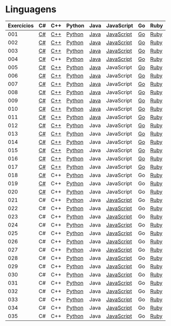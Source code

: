 # Linguagens

| Exercícios | C#                  | C++                  | Python                    | Java                    | JavaScript                          | Go                    | Ruby                  |
| ---------- | ------------------- | -------------------- | ------------------------- | ----------------------- | ----------------------------------- | --------------------- | --------------------- |
| 001        | [C#](./c%23/001.cs) | [C++](./c++/001.cpp) | [Python](./python/001.py) | [Java](./java/001.java) | [JavaScript](./javascript/001.js)   | [Go](./golang/001.go) | [Ruby](./ruby/001.rb) |
| 002        | [C#](./c%23/002.cs) | [C++](./c++/002.cpp) | [Python](./python/002.py) | [Java](./java/002.java) | [JavaScript](./javascript/002.js)   | [Go](./golang/002.go) | [Ruby](./ruby/002.rb) |
| 003        | [C#](./c%23/003.cs) | [C++](./c++/003.cpp) | [Python](./python/003.py) | [Java](./java/003.java) | [JavaScript](./javascript/003.js)   | [Go](./golang/003.go) | [Ruby](./ruby/003.rb) |
| 004        | [C#](./c%23/004.cs) | C++                  | [Python](./python/004.py) | [Java](./java/004.java) | [JavaScript](./javascript/004.js)   | [Go](./golang/004.go) | [Ruby](./ruby/004.rb) |
| 005        | [C#](./c%23/005.cs) | [C++](./c++/005.cpp) | [Python](./python/005.py) | [Java](./java/005.java) | JavaScript                          | [Go](./golang/005.go) | [Ruby](./ruby/005.rb) |
| 006        | [C#](./c%23/006.cs) | [C++](./c++/006.cpp) | [Python](./python/006.py) | [Java](./java/006.java) | JavaScript                          | [Go](./golang/006.go) | [Ruby](./ruby/006.rb) |
| 007        | [C#](./c%23/007.cs) | [C++](./c++/007.cpp) | [Python](./python/007.py) | [Java](./java/007.java) | JavaScript                          | [Go](./golang/007.go) | [Ruby](./ruby/007.rb) |
| 008        | [C#](./c%23/008.cs) | [C++](./c++/008.cpp) | [Python](./python/008.py) | [Java](./java/008.java) | JavaScript                          | [Go](./golang/008.go) | [Ruby](./ruby/008.rb) |
| 009        | [C#](./c%23/009.cs) | [C++](./c++/009.cpp) | [Python](./python/009.py) | [Java](./java/009.java) | JavaScript                          | [Go](./golang/009.go) | [Ruby](./ruby/009.rb) |
| 010        | [C#](./c%23/010.cs) | [C++](./c++/010.cpp) | [Python](./python/010.py) | [Java](./java/010.java) | JavaScript                          | [Go](./golang/010.go) | [Ruby](./ruby/010.rb) |
| 011        | [C#](./c%23/011.cs) | [C++](./c++/011.cpp) | [Python](./python/011.py) | [Java](./java/011.java) | JavaScript                          | [Go](./golang/011.go) | [Ruby](./ruby/011.rb) |
| 012        | [C#](./c%23/012.cs) | [C++](./c++/012.cpp) | [Python](./python/012.py) | Java                    | JavaScript                          | [Go](./golang/012.go) | [Ruby](./ruby/012.rb) |
| 013        | [C#](./c%23/013.cs) | [C++](./c++/013.cpp) | [Python](./python/013.py) | Java                    | JavaScript                          | [Go](./golang/013.go) | [Ruby](./ruby/013.rb) |
| 014        | [C#](./c%23/014.cs) | [C++](./c++/014.cpp) | [Python](./python/014.py) | Java                    | JavaScript                          | [Go](./golang/014.go) | [Ruby](./ruby/014.rb) |
| 015        | [C#](./c%23/015.cs) | [C++](./c++/015.cpp) | [Python](./python/015.py) | Java                    | JavaScript                          | [Go](./golang/015.go) | [Ruby](./ruby/015.rb) |
| 016        | [C#](./c%23/016.cs) | [C++](./c++/016.cpp) | [Python](./python/016.py) | Java                    | JavaScript                          | [Go](./golang/016.go) | [Ruby](./ruby/016.rb) |
| 017        | [C#](./c%23/017.cs) | [C++](./c++/017.cpp) | [Python](./python/017.py) | Java                    | JavaScript                          | [Go](./golang/017.go) | [Ruby](./ruby/017.rb) |
| 018        | [C#](./c%23/018.cs) | C++                  | [Python](./python/018.py) | Java                    | JavaScript                          | Go                    | [Ruby](./ruby/018.rb) |
| 019        | [C#](./c%23/019.cs) | C++                  | [Python](./python/019.py) | Java                    | JavaScript                          | Go                    | [Ruby](./ruby/019.rb) |
| 020        | [C#](./c%23/020.cs) | C++                  | [Python](./python/020.py) | Java                    | JavaScript                          | Go                    | [Ruby](./ruby/020.rb) |
| 021        | C#                  | C++                  | [Python](./python/021.py) | Java                    | [JavaScript](./javascript/021.html) | Go                    | [Ruby](./ruby/021.rb) |
| 022        | C#                  | C++                  | [Python](./python/022.py) | Java                    | [JavaScript](./javascript/022.js)   | Go                    | [Ruby](./ruby/022.rb) |
| 023        | C#                  | C++                  | [Python](./python/023.py) | Java                    | [JavaScript](./javascript/023.js)   | Go                    | [Ruby](./ruby/023.rb) |
| 024        | C#                  | C++                  | [Python](./python/024.py) | Java                    | [JavaScript](./javascript/024.js)   | Go                    | [Ruby](./ruby/024.rb) |
| 025        | C#                  | C++                  | [Python](./python/025.py) | Java                    | [JavaScript](./javascript/025.js)   | Go                    | [Ruby](./ruby/025.rb) |
| 026        | C#                  | C++                  | [Python](./python/026.py) | Java                    | [JavaScript](./javascript/026.js)   | Go                    | [Ruby](./ruby/026.rb) |
| 027        | C#                  | C++                  | [Python](./python/027.py) | Java                    | [JavaScript](./javascript/027.js)   | Go                    | [Ruby](./ruby/027.rb) |
| 028        | C#                  | C++                  | [Python](./python/028.py) | Java                    | [JavaScript](./javascript/028.js)   | Go                    | [Ruby](./ruby/028.rb) |
| 029        | C#                  | C++                  | [Python](./python/029.py) | Java                    | [JavaScript](./javascript/029.js)   | Go                    | [Ruby](./ruby/029.rb) |
| 030        | C#                  | C++                  | [Python](./python/030.py) | Java                    | [JavaScript](./javascript/030.js)   | Go                    | [Ruby](./ruby/030.rb) |
| 031        | C#                  | C++                  | [Python](./python/031.py) | Java                    | [JavaScript](./javascript/031.js)   | Go                    | [Ruby](./ruby/031.rb) |
| 032        | C#                  | C++                  | [Python](./python/032.py) | Java                    | [JavaScript](./javascript/032.js)   | Go                    | [Ruby](./ruby/032.rb) |
| 033        | C#                  | C++                  | [Python](./python/033.py) | Java                    | [JavaScript](./javascript/033.js)   | Go                    | [Ruby](./ruby/033.rb) |
| 034        | C#                  | C++                  | [Python](./python/034.py) | Java                    | [JavaScript](./javascript/034.js)   | Go                    | [Ruby](./ruby/034.rb) |
| 035        | C#                  | C++                  | [Python](./python/035.py) | Java                    | [JavaScript](./javascript/035.js)   | Go                    | [Ruby](./ruby/035.rb) |
